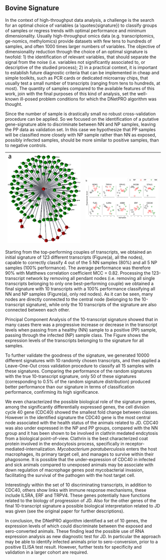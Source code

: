 ## Bovine Signature

In the context of high-throughput data analysis, a challenge is the search for an optimal choice of variables (a \quotes{signature}) to classify groups of samples or regress trends with optimal performance and minimum dimensionality.
Usually high-throughput omics data (e.g. transcriptomics, ge-nomics, methylomics) provide datasets with few tens to hundreds of samples, and often 1000 times larger numbers of variables.
The objective of dimensionality reduction through the choice of an optimal signature is twofold: 1) the identification of relevant variables, that should separate the signal from the noise (i.e. variables not significantly associated to, or descriptive of the studied process); 2) in a practical context, it is important to establish future diagnostic criteria that can be implemented in cheap and simple toolkits, such as PCR cards or dedicated microarray chips, that usually test a small number of transcripts (ranging from tens to hundreds, at most).
The quantity of samples compared to the available features of this work, join with the final purposes of this kind of analysis, set the well-known ill-posed problem conditions for which the DNetPRO algorithm was thought.

Since the number of sample is drastically small no robust cross-validation procedure can be applied.
So we focused on the identification of a putative gene-signature able to discriminate between NN and NP samples, leaving the PP data as validation set.
In this case we hypothesize that PP samples will be classified more closely with NP sample rather than NN as exposed, possibly infected samples, should be more similar to positive samples, than to negative controls.

| <img src="../../../../img/Bovine_signature.png" width="400px;"/> | <img src="https://raw.githubusercontent.com/Nico-Curti/PhDthesis/master/img/Bovine_expression_level.svg?token=AF4CJX3TGYCZV6FUBNH4PM25V3KHC&sanitize=true" width="400px;"/> |
| :----: | :----: |

Starting from the top-performing couples of transcripts, we obtained an initial signature of 123 different transcripts (Figure(a), all the nodes), capable to correctly classify 4 out of the 5 NN samples (80%) and all 5 NP samples (100% performance).
The average performance was therefore 90\% with Matthews correlation coefficient MCC = 0.82.
Processing the 123-transcript network by removing all pendant nodes (i.e. removing all single transcripts belonging to only one best-performing couple) we obtained a final signature with 10 transcripts with a 100\% performance classifying all NN and NP samples (Figure(a), only red nodes).
As it can be seen, many nodes are directly connected to the central node (belonging to the 10-transcript signature), while only the 10 transcripts of the signature are also connected between each other.

Principal Component Analysis of the 10-transcript signature showed that in many cases there was a progressive increase or decrease in the transcript levels when passing from a healthy (NN) sample to a positive (PP) sample, passing through the infected (NP) sample class.
The Figure shows the expression levels of the transcripts belonging to the signature for all samples.

To further validate the goodness of the signature, we generated 10000 different signatures with 10 randomly chosen transcripts, and then applied a Leave-One-Out cross validation procedure to classify all 15 samples with these signatures.
Comparing the performance of the random signatures with the true 10-transcript signature, only 50 of these signatures (corresponding to 0.5% of the random signature distribution) produced better performance than our signature in terms of classification performance, confirming its high significance.

We even characterized the possible biological role of the signature genes, among the significantly differentially expressed genes, the cell division cycle 40 gene (CDC40) showed the smallest fold change between classes.
However in the identified signature the CDC40 gene is the most central node associated with the health status of the animals related to JD.
CDC40 was also under expressed in the NP and PP groups, compared with the NN group and it has been shown to be involved in clathrin medated endcytosis from a biological point-of-view.
Clathrin is the best characterized coat protein involved in the endocytosis process, specifically in receptor-mediated-internalization.
*Mycobacterium paratuberculosis* enters the host macrophages, its primary target cell, and manages to survive within their phagosome.
It is possible that the under-expression of CDC40 in infected and sick animals compared to unexposed animals may be associate with down regulation of macrophage genes post mycobacterial invasion, facilitating the survival of the pathogen with the host target cell.

Interestingly within the set of 10 discriminating transcripts, in addition to CDC40, others show links with immune response mechanisms, these include IL5RA, ERF and TRPV4.
These genes potentially have functions related to the biology of progression of JD.
Also for the other genes of the final 10-transcript signature a possible biological interpretation related to JD was given (see the original paper for further descriptions).

In conclusion, the DNetPRO algorithm identified a set of 10 genes, the expression levels of which could discriminate between the exposed and sero-converted animals.
These finding lead the possible use of RNA expression analysis as new diagnostic test for JD.
In particular the approach may be able to identify infected animals prior to sero-conversion, prior to a positive ELISA test result.
However, further tests for specificity and validation in a larger cohort are required.

